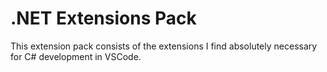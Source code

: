 # .NET Extensions Pack

This extension pack consists of the extensions I find absolutely necessary for C# development in VSCode.
